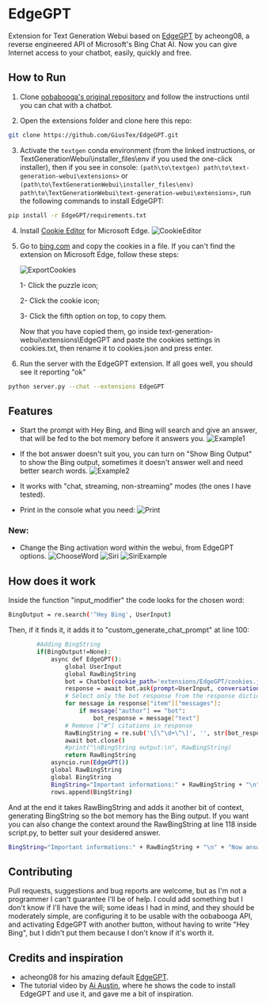 # EdgeGPT
Extension for Text Generation Webui based on [EdgeGPT](https://github.com/acheong08/EdgeGPT) by acheong08, a reverse engineered API of Microsoft's Bing Chat AI.
Now you can give Internet access to your chatbot, easily, quickly and free.

## How to Run
1. Clone [oobabooga's  original repository](https://github.com/oobabooga/text-generation-webui) and follow the instructions until you can chat with a chatbot.

2. Open the extensions folder and clone here this repo:
```bash
git clone https://github.com/GiusTex/EdgeGPT.git
```

3. Activate the `textgen` conda environment (from the linked instructions, or TextGenerationWebui\installer_files\env if you used the one-click installer), then if you see in console: `(path\to\textgen) path\to\text-generation-webui\extensions>` or `(path\to\TextGenerationWebui\installer_files\env) path\to\TextGenerationWebui\text-generation-webui\extensions>`, run the following commands to install EdgeGPT:
```bash
pip install -r EdgeGPT/requirements.txt
```

4. Install [Cookie Editor](https://microsoftedge.microsoft.com/addons/detail/cookie-editor/ajfboaconbpkglpfanbmlfgojgndmhmc) for Microsoft Edge.
![CookieEditor](https://user-images.githubusercontent.com/112352961/235325561-9c85c199-8e50-484f-ac64-a25928de7281.png)

5. Go to [bing.com](https://www.bing.com/) and copy the cookies in a file.
     If you can't find the extension on Microsoft Edge, follow these steps:
     
     ![ExportCookies](https://user-images.githubusercontent.com/112352961/235325568-61ad404c-d8d7-46f5-833d-7aee2b3c9d44.png)
     
      1- Click the puzzle icon;
     
      2- Click the cookie icon;
     
      3- Click the fifth option on top, to copy them.
   
   Now that you have copied them, go inside text-generation-webui\extensions\EdgeGPT and paste the cookies settings in cookies.txt, then rename it to cookies.json and    press enter.

6. Run the server with the EdgeGPT extension. If all goes well, you should see it reporting "ok"
```bash
python server.py --chat --extensions EdgeGPT
```

## Features
- Start the prompt with Hey Bing, and Bing will search and give an answer, that will be fed to the bot memory before it answers you.
![Example1](https://user-images.githubusercontent.com/112352961/235326069-26f33ebf-8378-452f-bacf-85f192346ba2.png)

- If the bot answer doesn't suit you, you can turn on "Show Bing Output" to show the Bing output, sometimes it doesn't answer well and need better search words.
![Example2](https://user-images.githubusercontent.com/112352961/235326217-81b3e9eb-9523-4c18-94b0-f141c841ab98.png)

- It works with "chat, streaming, non-streaming" modes (the ones I have tested).

- Print in the console what you need:
 ![Print](https://user-images.githubusercontent.com/112352961/235358313-776d9ffa-8c6e-4f57-ac56-ea1f557d1360.png)
 
### New:
 - Change the Bing activation word within the webui, from EdgeGPT options.
 ![ChooseWord](https://user-images.githubusercontent.com/112352961/235366184-f943d8a1-387c-4788-bf24-45f81a9f2a31.png)
 ![Siri](https://user-images.githubusercontent.com/112352961/235366206-2c56e367-c09c-4367-897e-2a1d73e3abac.png)
 ![SiriExample](https://user-images.githubusercontent.com/112352961/235366218-5fc44f39-11a0-468a-bb63-7566fb327ed0.png)
 
## How does it work
Inside the function "input_modifier" the code looks for the chosen word:
```bash
BingOutput = re.search('^Hey Bing', UserInput)
```
Then, if it finds it, it adds it to "custom_generate_chat_prompt" at line 100:
```bash
        #Adding BingString
        if(BingOutput!=None):
            async def EdgeGPT():
                global UserInput
                global RawBingString
                bot = Chatbot(cookie_path='extensions/EdgeGPT/cookies.json')
                response = await bot.ask(prompt=UserInput, conversation_style=ConversationStyle.creative)
                # Select only the bot response from the response dictionary
                for message in response["item"]["messages"]:
                    if message["author"] == "bot":
                        bot_response = message["text"]
                # Remove [^#^] citations in response
                RawBingString = re.sub('\[\^\d+\^\]', '', str(bot_response))
                await bot.close()
                #print("\nBingString output:\n", RawBingString)
                return RawBingString
            asyncio.run(EdgeGPT())
            global RawBingString
            global BingString
            BingString="Important informations:" + RawBingString + "\n" + "Now answer the following question based on the given informations. If my sentence starts with \"Hey Bing\" ignore that part, I'm referring to you anyway, so don't say you are Bing.\n"
            rows.append(BingString)
``` 
And at the end it takes RawBingString and adds it another bit of context, generating BingString so the bot memory has the Bing output. If you want you can also change the context around the RawBingString at line 118 inside script.py, to better suit your desidered answer.
```bash
BingString="Important informations:" + RawBingString + "\n" + "Now answer the following question based on the given informations. If my sentence starts with \"Hey Bing\" ignore that part, I'm referring to you anyway, so don't say you are Bing.\n"
```

## Contributing
Pull requests, suggestions and bug reports are welcome, but as I'm not a programmer I can't guarantee I'll be of help.
I could add something but I don't know if I'll have the will; some ideas I had in mind, and they should be moderately simple, are configuring it to be usable with the oobabooga API, and activating EdgeGPT with another button, without having to write "Hey Bing", but I didn't put them because I don't know if it's worth it.

## Credits and inspiration
 - acheong08 for his amazing default [EdgeGPT](https://github.com/acheong08/EdgeGPT).
 - The tutorial video by [Ai Austin](https://youtu.be/aokn48vB0kc), where he shows the code to install EdgeGPT and use it, and gave me a bit of inspiration.
